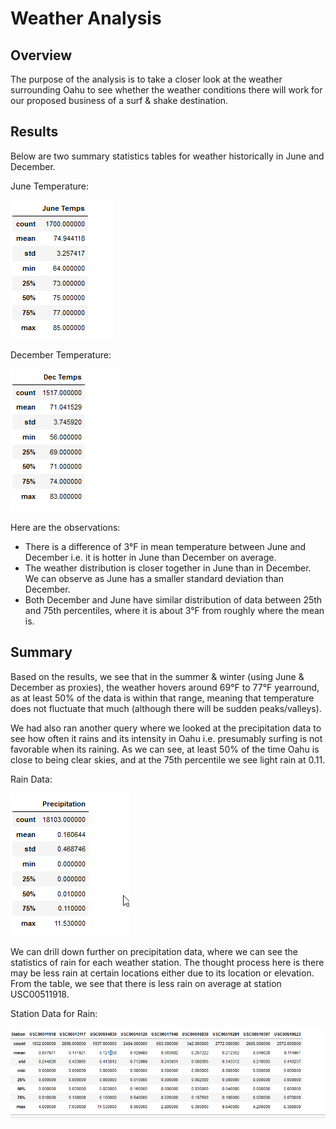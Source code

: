 # Weather Analysis

## Overview

The purpose of the analysis is to take a closer look at the weather surrounding Oahu to see whether the weather conditions there will work for our proposed business of a surf & shake destination.

## Results

Below are two summary statistics tables for weather historically in June and December.

June Temperature:

<img src="Resources/june_temp.png">

December Temperature:

<img src="Resources/dec_temp.png">

Here are the observations:

- There is a difference of 3°F in mean temperature between June and December i.e. it is hotter in June than December on average.
- The weather distribution is closer together in June than in December. We can observe as June has a smaller standard deviation than December. 
- Both December and June have similar distribution of data between 25th and 75th percentiles, where it is about 3°F from roughly where the mean is.

## Summary

Based on the results, we see that in the summer & winter (using June & December as proxies), the weather hovers around 69°F to 77°F yearround, as at least 50% of the data is within that range, meaning that temperature does not fluctuate that much (although there will be sudden peaks/valleys).

We had also ran another query where we looked at the precipitation data to see how often it rains and its intensity in Oahu i.e. presumably surfing is not favorable when its raining. As we can see, at least 50% of the time Oahu is close to being clear skies, and at the 75th percentile we see light rain at 0.11.

Rain Data:

<img src="Resources/rain.png">

We can drill down further on precipitation data, where we can see the statistics of rain for each weather station. The thought process here is there may be less rain at certain locations either due to its location or elevation. From the table, we see that there is less rain on average at station USC00511918.

Station Data for Rain:

<img src="Resources/station_rain.png">